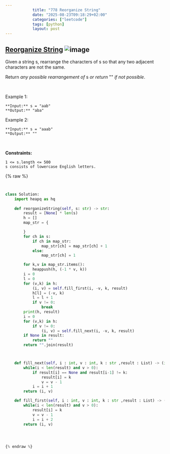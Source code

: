 ```yaml
---
            title: "778 Reorganize String"
            date: "2025-08-23T09:18:29+02:00"
            categories: ["leetcode"]
            tags: [python]
            layout: post
---
```

            
## [Reorganize String](https://leetcode.com/problems/reorganize-string) ![image](https://img.shields.io/badge/Difficulty-Medium-orange)

Given a string s, rearrange the characters of s so that any two adjacent characters are not the same.

Return *any possible rearrangement of* s *or return* "" *if not possible*.

 

Example 1:

```
**Input:** s = "aab"
**Output:** "aba"

```

Example 2:

```
**Input:** s = "aaab"
**Output:** ""

```

 

**Constraints:**

	1 <= s.length <= 500
	s consists of lowercase English letters.

{% raw %}


```python


class Solution:
    import heapq as hq
    
    def reorganizeString(self, s: str) -> str:
        result = [None] * len(s)
        h = []
        map_str = {

        }
        for ch in s:
            if ch in map_str:
                map_str[ch] = map_str[ch] + 1
            else:
                map_str[ch] = 1

        for k,v in map_str.items():
            heappush(h, (-1 * v, k))
        i = 0
        l = 0
        for (v,k) in h:
            (i, v) = self.fill_first(i, -v, k, result)
            h[l] = (-v, k)
            l = l + 1
            if v != 0:
                break
        print(h, result)
        i = 0
        for (v,k) in h:
            if v != 0:
                (i, v) = self.fill_next(i, -v, k, result)
        if None in result:
            return ""
        return "".join(result)



    def fill_next(self, i : int, v : int, k : str ,result : List) -> (int, int):
        while(i < len(result) and v > 0):
            if result[i] == None and result[i-1] != k:
                result[i] = k
                v = v - 1
            i = i + 1
        return (i, v)

    def fill_first(self, i : int, v : int, k : str ,result : List) -> (int, int):
        while(i < len(result) and v > 0):
            result[i] = k
            v = v - 1
            i = i + 2
        return (i, v)




{% endraw %}
```
